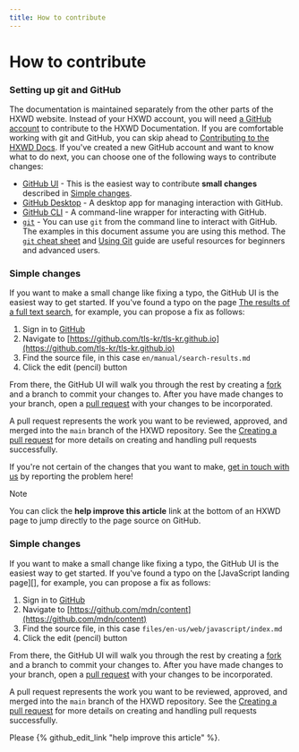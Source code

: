 ```yaml
---
title: How to contribute
---
```


# How to contribute

### Setting up git and GitHub

The documentation is maintained separately from the other parts of the HXWD website.   Instead of your HXWD account, you will need [a GitHub account](https://github.com/join) to contribute to the HXWD Documentation.
If you are comfortable working with git and GitHub, you can skip ahead to [Contributing to the HXWD Docs](#contributing-to-hxwd).
If you've created a new GitHub account and want to know what to do next, you can choose one of the following ways to contribute changes:

- [GitHub UI](https://docs.github.com/en/repositories/working-with-files/managing-files) -
  This is the easiest way to contribute **small changes** described in [Simple changes](#simple-changes).
- [GitHub Desktop](https://docs.github.com/en/get-started/using-github/github-desktop) - A desktop app for managing interaction with GitHub.
- [GitHub CLI](https://docs.github.com/en/github-cli/github-cli/about-github-cli) - A command-line wrapper for interacting with GitHub.
- [`git`](https://git-scm.com/downloads) - You can use `git` from the command line to interact with GitHub.
  The examples in this document assume you are using this method.
  The [`git` cheat sheet](https://training.github.com/) and [Using Git](https://docs.github.com/en/get-started) guide are useful resources for beginners and advanced users.

### Simple changes

If you want to make a small change like fixing a typo, the GitHub UI is the easiest way to get started.
If you've found a typo on the page [The results of a full text search](Search%20results.md), for example, you can propose a fix as follows:

1. Sign in to [GitHub](https://github.com/)
2. Navigate to [https://github.com/tls-kr/tls-kr.github.io](https://github.com/tls-kr/tls-kr.github.io)
3. Find the source file, in this case `en/manual/search-results.md`
4. Click the edit (pencil) button

From there, the GitHub UI will walk you through the rest by creating a [fork](https://docs.github.com/en/get-started/quickstart/fork-a-repo) and a branch to commit your changes to.
After you have made changes to your branch, open a [pull request](https://docs.github.com/en/pull-requests/collaborating-with-pull-requests/proposing-changes-to-your-work-with-pull-requests/about-pull-requests) with your changes to be incorporated.

A pull request represents the work you want to be reviewed, approved, and merged into the `main` branch of the HXWD repository.
See the [Creating a pull request](#creating-a-pull-request) for more details on creating and handling pull requests successfully.

If you're not certain of the changes that you want to make, [get in touch with us](https://github.com/tls-kr/tls-kr.github.io/issues) by reporting the problem here!

> [!NOTE]
> You can click the **help improve this article** link at the bottom of an HXWD page to jump directly to the page source on GitHub.
### Simple changes

If you want to make a small change like fixing a typo, the GitHub UI is the easiest way to get started.
If you've found a typo on the [JavaScript landing page][], for example, you can propose a fix as follows:

1. Sign in to [GitHub](https://github.com/)
2. Navigate to [https://github.com/mdn/content](https://github.com/mdn/content)
3. Find the source file, in this case `files/en-us/web/javascript/index.md`
4. Click the edit (pencil) button

From there, the GitHub UI will walk you through the rest by creating a [fork](https://docs.github.com/en/get-started/quickstart/fork-a-repo) and a branch to commit your changes to.
After you have made changes to your branch, open a [pull request](https://docs.github.com/en/pull-requests/collaborating-with-pull-requests/proposing-changes-to-your-work-with-pull-requests/about-pull-requests) with your changes to be incorporated.

A pull request represents the work you want to be reviewed, approved, and merged into the `main` branch of the HXWD repository.
See the [Creating a pull request](#creating-a-pull-request) for more details on creating and handling pull requests successfully.


Please {% github_edit_link "help improve this article" %}.
